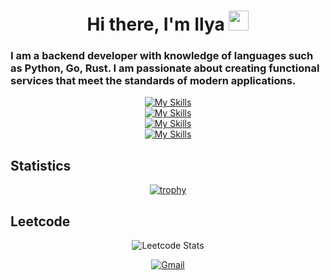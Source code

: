 **<h1 align="center">Hi there, I'm Ilya <img src="https://github.com/blackcater/blackcater/raw/main/images/Hi.gif" height="32"/></h1>**

### I am a backend developer with knowledge of languages ​​such as Python, Go, Rust. I am passionate about creating functional services that meet the standards of modern applications.

<div align="center">
  
  [![My Skills](https://skillicons.dev/icons?i=go,python,rust,cpp)](https://skillicons.dev)
  <br/>
  [![My Skills](https://skillicons.dev/icons?i=django,wasm,flask,fastapi,react,selenium)](https://skillicons.dev)
  <br/>
  [![My Skills](https://skillicons.dev/icons?i=postgres,mysql,mongodb,redis,sqlite)](https://skillicons.dev)
  <br/>
  [![My Skills](https://skillicons.dev/icons?i=bash,ubuntu,docker,kafka,git,github,cmake,graphql,postman)](https://skillicons.dev)
  
</div>

##  **Statistics**

<div align="center">
  
[![trophy](https://github-profile-trophy.vercel.app/?username=IDL13&theme=onedark)](https://github.com/ryo-ma/github-profile-trophy)
  
</div>

##  **Leetcode**
<div align="center">
  
![Leetcode Stats](https://leetcard.jacoblin.cool/id_user?theme=nord)

</div>

<div align="center"> 

[![Gmail](https://img.shields.io/badge/Gmail-D14836?style=for-the-badge&logo=gmail&logoColor=white)](le0noff.il@yandex.ru)

<div>
